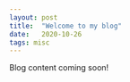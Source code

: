 ```yaml
---
layout: post
title:  "Welcome to my blog"
date:   2020-10-26
tags: misc
---
```

Blog content coming soon!
